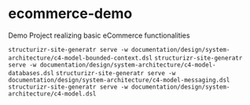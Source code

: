 # ecommerce-demo
Demo Project realizing basic eCommerce functionalities

`structurizr-site-generatr serve -w documentation/design/system-architecture/c4-model-bounded-context.dsl`
`structurizr-site-generatr serve -w documentation/design/system-architecture/c4-model-databases.dsl`
`structurizr-site-generatr serve -w documentation/design/system-architecture/c4-model-messaging.dsl`
`structurizr-site-generatr serve -w documentation/design/system-architecture/c4-model.dsl`